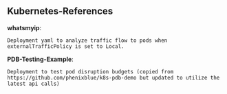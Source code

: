
## Kubernetes-References

**whatsmyip**:

    Deployment yaml to analyze traffic flow to pods when externalTrafficPolicy is set to Local.
   


**PDB-Testing-Example**:

    Deployment to test pod disruption budgets (copied from https://github.com/phenixblue/k8s-pdb-demo but updated to utilize the latest api calls) 

